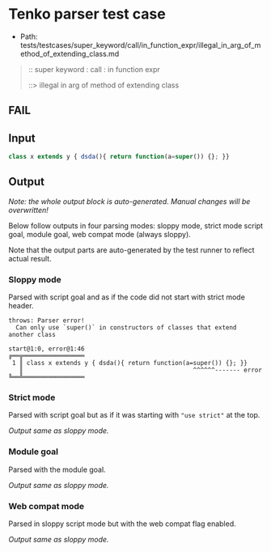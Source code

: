 # Tenko parser test case

- Path: tests/testcases/super_keyword/call/in_function_expr/illegal_in_arg_of_method_of_extending_class.md

> :: super keyword : call : in function expr
>
> ::> illegal in arg of method of extending class
## FAIL

## Input


`````js
class x extends y { dsda(){ return function(a=super()) {}; }}
`````

## Output

_Note: the whole output block is auto-generated. Manual changes will be overwritten!_

Below follow outputs in four parsing modes: sloppy mode, strict mode script goal, module goal, web compat mode (always sloppy).

Note that the output parts are auto-generated by the test runner to reflect actual result.

### Sloppy mode

Parsed with script goal and as if the code did not start with strict mode header.

`````
throws: Parser error!
  Can only use `super()` in constructors of classes that extend another class

start@1:0, error@1:46
╔══╦═════════════════
 1 ║ class x extends y { dsda(){ return function(a=super()) {}; }}
   ║                                               ^^^^^^------- error
╚══╩═════════════════

`````

### Strict mode

Parsed with script goal but as if it was starting with `"use strict"` at the top.

_Output same as sloppy mode._

### Module goal

Parsed with the module goal.

_Output same as sloppy mode._

### Web compat mode

Parsed in sloppy script mode but with the web compat flag enabled.

_Output same as sloppy mode._
